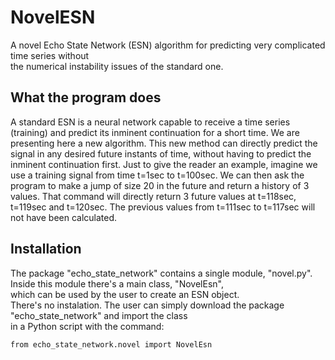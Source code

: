 # NovelESN
A novel Echo State Network (ESN) algorithm for predicting very complicated time series without   
the numerical instability issues of the standard one.

## What the program does
A standard ESN is a neural network capable to receive a time series (training) and predict its inminent continuation for a short time. We are presenting here a new algorithm. This new method can directly predict the signal in any desired future instants of time, without having to predict the inminent continuation first. Just to give the reader an example, imagine we use a training signal from time t=1sec to t=100sec. We can then ask the program to make a jump of size 20 in the future and return a history of 3 values. That command will directly return 3 future values at t=118sec, t=119sec and t=120sec. The previous values from t=111sec to t=117sec will not have been calculated. 

## Installation
The package "echo_state_network" contains a single module, "novel.py". Inside this module there's a main class, "NovelEsn",  
which can be used by the user to create an ESN object.  
There's no instalation. The user can simply download the package "echo_state_network" and import the class   
in a Python script with the command:  
```
from echo_state_network.novel import NovelEsn
```
